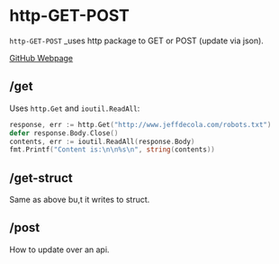 # http-GET-POST

`http-GET-POST` _uses http package to GET or POST (update via json).

[GitHub Webpage](https://jeffdecola.github.io/my-go-examples/)

## /get

Uses `http.Get`  and `ioutil.ReadAll`:

```go
response, err := http.Get("http://www.jeffdecola.com/robots.txt")
defer response.Body.Close()
contents, err := ioutil.ReadAll(response.Body)
fmt.Printf("Content is:\n\n%s\n", string(contents))
```

## /get-struct

Same as above bu,t it writes to struct.

## /post

How to update over an api.